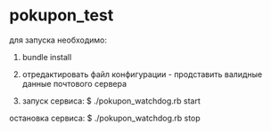 # pokupon_test


для запуска необходимо:

1) bundle install

2) отредактировать файл конфигурации - продставить валидные данные почтового сервера

3) запуск сервиса:
	$ ./pokupon_watchdog.rb start

остановка сервиса:
	$ ./pokupon_watchdog.rb stop